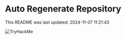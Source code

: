 # Auto Regenerate Repository

This README was last updated: 2024-11-07 11:21:43

 ![TryHackMe](https://tryhackme.com/badge/533634)